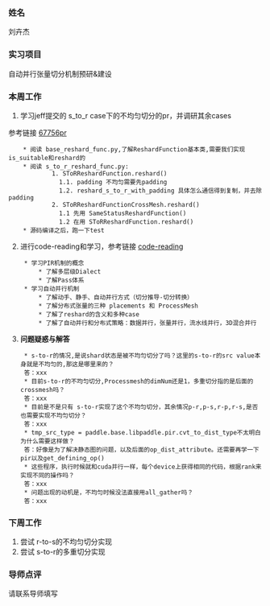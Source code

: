 ### 姓名
刘卉杰

### 实习项目
自动并行张量切分机制预研&建设

### 本周工作

1. 学习jeff提交的 s_to_r case下的不均匀切分的pr，并调研其余cases

参考链接 [67756pr](https://github.com/PaddlePaddle/Paddle/pull/67756)

        * 阅读 base_reshard_func.py,了解ReshardFunction基本类,需要我们实现is_suitable和reshard的
        * 阅读 s_to_r_reshard_func.py:
                1. SToRReshardFunction.reshard()
                  1.1. padding 不均匀需要先padding
                  1.2. reshard_s_to_r_with_padding 具体怎么通信得到复制，并去除padding
                2. SToRReshardFunctionCrossMesh.reshard()
                  1.1 先用 SameStatusReshardFunction() 
                  1.2 在用 SToRReshardFunction.reshard()
        * 源码编译之后，跑一下test


2. 进行code-reading和学习，参考链接 [code-reading](https://github.com/PaddlePaddle/community/tree/master/pfcc/paddle-code-reading)

        * 学习PIR机制的概念
            * 了解多层级Dialect
            * 了解Pass体系 
        * 学习自动并行机制
            * 了解动手、静手、自动并行方式（切分推导-切分转换）
            * 了解分布式张量的三种 placements 和 ProcessMesh
            * 了解了reshard的含义和多种case
            * 了解了自动并行和分布式策略：数据并行，张量并行，流水线并行，3D混合并行

      

3. **问题疑惑与解答**

        * s-to-r的情况,是说shard状态是被不均匀切分了吗？这里的s-to-r的src value本身就是不均匀的,那这是哪里来的？
        答：xxx
        * 目前s-to-r的不均匀切分,Processmesh的dimNum还是1，多重切分指的是后面的 crossmesh吗？
        答：xxx
        * 目前是不是只有 s-to-r实现了这个不均匀切分，其余情况p-r,p-s,r-p,r-s,是否也需要实现不均匀切分？
        答：xxx
        * tmp_src_type = paddle.base.libpaddle.pir.cvt_to_dist_type不太明白为什么需要这样做？
        答：好像是为了解决静态图的问题，以及后面的op_dist_attribute。还需要再学一下pir以及get_defining_op()
        * 这些程序，执行时候就和cuda并行一样，每个device上获得相同的代码，根据rank来实现不同的操作吗？
        答：xxx
        * 问题出现的动机是，不均匀时候没法直接用all_gather吗？
        答：xxx




### 下周工作

1. 尝试 r-to-s的不均匀切分实现
2. 尝试 s-to-r的多重切分实现


### 导师点评
请联系导师填写
